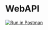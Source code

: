 # WebAPI
[![Run in Postman](https://run.pstmn.io/button.svg)](https://app.getpostman.com/run-collection/30f06137159a7cc292df)
